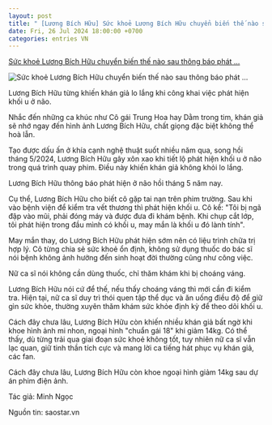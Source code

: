 ```yaml
---
layout: post
title: " [Lương Bích Hữu] Sức khoẻ Lương Bích Hữu chuyển biến thế nào sau thông báo phát ..."
date: Fri, 26 Jul 2024 18:00:00 +0700
categories: entries VN
---
```

[Sức khoẻ Lương Bích Hữu chuyển biến thế nào sau thông báo phát ...](https://nghean24h.vn/suc-khoe-luong-bich-huu-chuyen-bien-the-nao-sau-thong-bao-phat-hien-khoi-u-o-nao-a729040.html)

![Sức khoẻ Lương Bích Hữu chuyển biến thế nào sau thông báo phát ...](https://media.nghean24h.vn/thumb_x480x250/2024/7/26/32/luong-bich-huu-1721985555.jpg)

Lương Bích Hữu từng khiến khán giả lo lắng khi công khai việc phát hiện khối u ở não.

Nhắc đến những ca khúc như Cô gái Trung Hoa hay Dằm trong tim, khán giả sẽ nhớ ngay đến hình ảnh Lương Bích Hữu, chất giọng đặc biệt không thể hoà lẫn.

Tạo được dấu ấn ở khía cạnh nghệ thuật suốt nhiều năm qua, song hồi tháng 5/2024, Lương Bích Hữu gây xôn xao khi tiết lộ phát hiện khối u ở não trong quá trình quay phim. Điều này khiến khán giả không khỏi lo lắng.

Lương Bích Hữu thông báo phát hiện ở não hồi tháng 5 năm nay.

Cụ thể, Lương Bích Hữu cho biết cô gặp tai nạn trên phim trường. Sau khi vào bệnh viện để kiểm tra vết thương thì phát hiện khối u. Cô kể: "Tôi bị ngã đập vào mũi, phải đóng máy và được đưa đi khám bệnh. Khi chụp cắt lớp, tôi phát hiện trong đầu mình có khối u, may mắn là khối u đó lành tính".

May mắn thay, do Lương Bích Hữu phát hiện sớm nên có liệu trình chữa trị hợp lý. Cô từng chia sẻ sức khoẻ ổn định, không sử dụng thuốc do bác sĩ nói bệnh không ảnh hưởng đến sinh hoạt đời thường cũng như công việc.

Nữ ca sĩ nói không cần dùng thuốc, chỉ thăm khám khi bị choáng váng.

Lương Bích Hữu nói cứ để thế, nếu thấy choáng váng thì mới cần đi kiểm tra. Hiện tại, nữ ca sĩ duy trì thói quen tập thể dục và ăn uống điều độ để giữ gìn sức khỏe, thường xuyên thăm khám sức khỏe định kỳ để theo dõi khối u.

Cách đây chưa lâu, Lương Bích Hữu còn khiến nhiều khán giả bất ngờ khi khoe hình ảnh mi nhon, ngoại hình "chuẩn gái 18" khi giảm 14kg. Có thể thấy, dù từng trải qua giai đoạn sức khoẻ không tốt, tuy nhiên nữ ca sĩ vẫn lạc quan, giữ tinh thần tích cực và mang lời ca tiếng hát phục vụ khán giả, các fan.

Cách đây chưa lâu, Lương Bích Hữu còn khoe ngoại hình giảm 14kg sau dự án phim điện ảnh.

Tác giả: Minh Ngọc

Nguồn tin: saostar.vn

